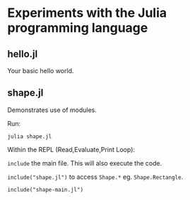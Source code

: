 # Experiments with the Julia programming language

## hello.jl
Your basic hello world.

## shape.jl
Demonstrates use of modules.

Run:

```
julia shape.jl
```

Within the REPL (Read,Evaluate,Print Loop):

`include` the main file. This will also execute the code.

`include("shape.jl")` to access `Shape.*` eg. `Shape.Rectangle`.

```
include("shape-main.jl")
```
